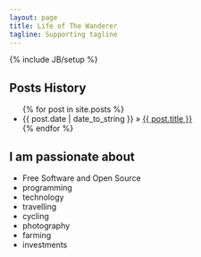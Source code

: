```yaml
---
layout: page
title: Life of The Wanderer
tagline: Supporting tagline
---
```

{% include JB/setup %}
    
## Posts History

<ul class="posts">
  {% for post in site.posts %}
    <li><span>{{ post.date | date_to_string }}</span> &raquo; <a href="{{ BASE_PATH }}{{ post.url }}">{{ post.title }}</a></li>
  {% endfor %}
</ul>

## I am passionate about

  <ul>
    <li>Free Software and Open Source</li>
    <li>programming</li>
    <li>technology</li>
    <li>travelling</li>
    <li>cycling</li>
    <li>photography</li>
    <li>farming</li>
    <li>investments</li>
  </ul>